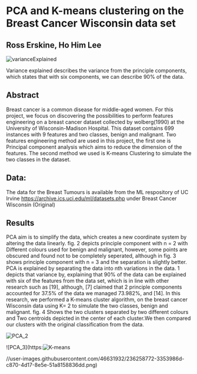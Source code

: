 # PCA and K-means clustering on the Breast Cancer Wisconsin data set


## Ross Erskine, Ho Him Lee
![varianceExplained](https://user-images.githubusercontent.com/46631932/236257096-ecce23c7-9edf-4456-a549-a55c8aa3059e.png)

Variance explained describes the variance from the principle components, which states that with six components, we can describe 90% of the data.

## Abstract
Breast cancer is a common disease for middle-aged women. For this project, we focus on discovering the possibilities to perform features engineering on a breast cancer dataset collected by wolberg(1990) at the University of Wisconsin-Madison Hospital. This dataset contains 699 instances with 9 features and two classes, benign and malignant. Two features engineering method are used in this project, the first one is Principal component analysis which aims to reduce the dimension of the features. The second method we used is K-means Clustering to simulate the two classes in the dataset.

## Data:
The data for the Breast Tumours is available from the ML respository of UC Irvine
https://archive.ics.uci.edu/ml/datasets.php
under
Breast Cancer Wisconsin (Original)

## Results
PCA aim is to simplify the data, which creates a new coordinate system by altering the data linearly. fig. 2 depicts principle component with n = 2 with Different colours used for benign and malignant, however, some points are obscured and found not to be completely seperated, although in fig. 3 shows principle component with n = 3 and the separation is slightly better. PCA is explained by separating the data into nth variations in the data. 1 depicts that variance by, explaining that 90% of the data can be explained with six of the features from the data set, which is in line with other research such as
[19], although, [7] claimed that 2 principle components accounted for 37.5% of the data we managed 73.982%, and [14].
In this research, we performed a K-means cluster algorithm, on the breast cancer Wisconsin data using K= 2 to simulate the two classes, benign and malignant. fig. 4 Shows the two clusters separated by two different colours and Two centroids depicted in the center of each cluster.We then compared our clusters with the original classification from the data.


![PCA_2](https://user-images.githubusercontent.com/46631932/236258750-2468b296-6372-4060-a679-086c4d58bc75.png)

![PCA_3](https:![K-means](https://user-images.githubusercontent.com/46631932/236258806-db7bcc37-fc3a-4948-8893-0ec91360c6b5.png)


//user-images.githubusercontent.com/46631932/236258772-3353986d-c870-4d17-8e5e-51a8158836dd.png)
